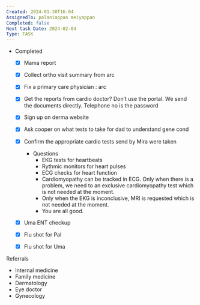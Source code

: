 ```yaml
---
Created: 2024-01-30T16:04
AssignedTo: palaniappan meiyappan
Completed: false
Next task Date: 2024-02-04
Type: TASK
---
```

  
- Completed
    
    - [x] Mama report
    - [x] Collect ortho visit summary from arc
    - [x] Fix a primary care physician : arc
    - [x] Get the reports from cardio doctor? Don’t use the portal. We send the documents directly. Telephone no is the password
    - [x] Sign up on derma website
    - [x] Ask cooper on what tests to take for dad to understand gene cond
    - [x] Confirm the appropriate cardio tests send by Mira were taken
        - Questions
            - EKG tests for heartbeats
            - Rythmic monitors for heart pulses
            - ECG checks for heart function
            - Cardiomyopathy can be tracked in ECG. Only when there is a problem, we need to an exclusive cardiomyopathy test which is not needed at the moment.
            - Only when the EKG is inconclusive, MRI is requested which is not needed at the moment.
            - You are all good.
    - [x] Uma ENT checkup
    - [x] Flu shot for Pal
    - [x] Flu shot for Uma
    
      
    
  
  
Referrals
- Internal medicine
- Family medicine
- Dermatology
- Eye doctor
- Gynecology